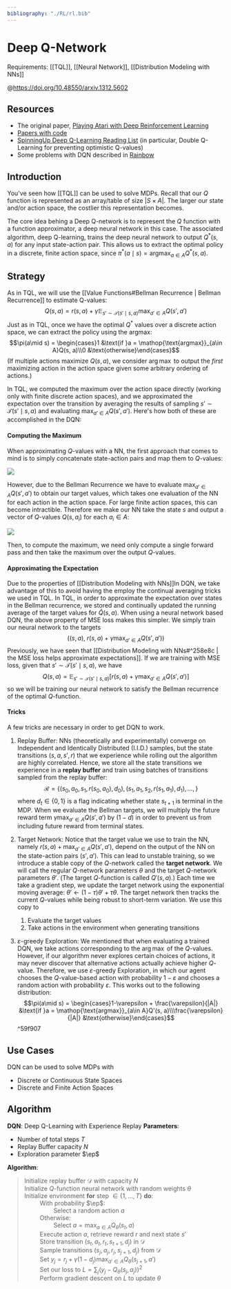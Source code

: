 ```yaml
---
bibliography: "./RL/rl.bib"
---
```



# Deep Q-Network
Requirements: [[TQL]], [[Neural Network]], [[Distribution Modeling with NNs]]

@https://doi.org/10.48550/arxiv.1312.5602

## Resources
- The original paper, [Playing Atari with Deep Reinforcement Learning](https://arxiv.org/abs/1312.5602)
- [Papers with code](https://paperswithcode.com/method/dqn#:~:text=A%20DQN%2C%20or%20Deep%20Q,framework%20with%20a%20neural%20network.&text=It%20is%20usually%20used%20in%20conjunction%20with%20Experience%20Replay%2C%20for,the%20replay%20memory%20at%20random.)
- [SpinningUp Deep Q-Learning Reading List](https://spinningup.openai.com/en/latest/spinningup/keypapers.html#a-deep-q-learning) (in particular, Double Q-Learning for preventing optimistic Q-values)
- Some problems with DQN described in [Rainbow](https://arxiv.org/abs/1710.02298)

## Introduction
You've seen how [[TQL]] can be used to solve MDPs. Recall that our $Q$ function is represented as an array/table of size $|S \times A|$. The larger our state and/or action space, the costlier this representation becomes. 

The core idea behing a Deep Q-network is to represent the $Q$ function with a function approximator, a deep neural network in this case. The associated algorithm, deep Q-learning, trains the deep neural network to output $Q^*(s, a)$ for any input state-action pair. This allows us to extract the optimal policy in a discrete, finite action space, since $\pi^*(a \mid s) = \mathop{\text{argmax}}_{a\in A} Q^*(s, a)$.

## Strategy

As in TQL, we will use the [[Value Functions#Bellman Recurrence | Bellman Recurrence]]  to estimate Q-values:
$$Q(s, a) = r(s, a) + \gamma\mathop{\mathbb{E}}_{s' \sim \mathcal{T}(s' \mid s, a)}\max_{a'\in A} Q(s', a')$$
Just as in TQL, once we have the optimal $Q^*$ values over a discrete action space, we can extract the policy using the argmax:
$$\pi(a\mid s) = \begin{cases}1 &\text{if }a = \mathop{\text{argmax}}_{a\in A}Q(s, a)\\0 &\text{otherwise}\end{cases}$$
(If multiple actions maximize $Q(s, a)$, we consider $\arg\max$ to output the *first* maximizing action in the action space given some arbitrary ordering of actions.)

In TQL, we computed the maximum over the action space directly (working only with finite discrete action spaces), and we approximated the expectation over the transition by averaging the results of sampling $s'\sim \mathcal{T}(s'\mid s,a)$ and evaluating $\max_{a'\in A}Q(s', a')$. Here's how both of these are accomplished in the DQN:

#### Computing the Maximum

When approximating $Q$-values with a NN, the first approach that comes to mind is to simply concatenate state-action pairs and map them to $Q$-values:

![](Images/Q(s,a).png)

However, due to the Bellman Recurrence we have to evaluate $\max_{a'\in A}Q(s', a')$ to obtain our target values, which takes one evaluation of the NN for each action in the action space. For large finite action spaces, this can become intractible. Therefore we make our NN take the state $s$ and output a vector of $Q$-values $Q(s, a_i)$ for each $a_i\in A$:

![](Images/Q(s,cdot).png)

Then, to compute the maximum, we need only compute a single forward pass and then take the maximum over the output $Q$-values.

#### Approximating the Expectation
Due to the properties of [[Distribution Modeling with NNs]]In DQN, we take advantage of this to avoid having the employ the continual averaging tricks we used in TQL. In TQL, in order to approximate the expectation over states in the Bellman recurrence, we stored and continually updated the running average of the target values for $\hat{Q}(s, a)$. When using a neural network based DQN, the above property of MSE loss makes this simpler. We simply train our neural network to the targets
$$\Big((s, a), \;r(s, a) + \gamma\max_{a'\in A}Q(s', a')\Big)$$
Previously, we have seen that [[Distribution Modeling with NNs#^258e8c | the MSE loss helps approximate expectations]]. If we are training with MSE loss, given that $s' \sim \mathcal{T}(s'\mid s, a)$,  we have
$$Q(s, a) =\mathop{\mathbb{E}}_{s'\sim\mathcal{T}(s'\mid s, a)}\Big[r(s, a) + \gamma\max_{a'\in A} Q(s', a')\Big]$$
so we will be training our neural network to satisfy the Bellman recurrence of the optimal $Q$-function.

#### Tricks

A few tricks are necessary in order to get DQN to work.
1. Replay Buffer: NNs (theoretically and experimentally) converge on Independent and Identically Distributed (I.I.D.) samples, but the state transitions $(s, a, s', r)$ that we experience while rolling out the algorithm are highly correlated. Hence, we store all the state transitions we experience in a **replay buffer** and train using batches of transitions sampled from the replay buffer:
$$\mathcal{R} = \{(s_0, a_0, s_1, r(s_0, a_0), d_0),(s_1, a_1, s_2, r(s_1, a_1), d_1), \dots, \} $$
where $d_t\in\{0, 1\}$ is a flag indicating whether state $s_{t+1}$ is terminal in the MDP. When we evaluate the Bellman targets, we will multiply the future reward term $\gamma\max_{a'\in A}Q(s', a')$ by $(1 - d)$ in order to prevent us from including future reward from terminal states.
2. Target Network: Notice that the target value we use to train the NN, namely $r(s, a) + \max_{a'\in A}Q(s', a')$, depend on the output of the NN on the state-action pairs $(s', a')$. This can lead to unstable training, so we introduce a stable copy of the $Q$-network called the **target network**. We will call the regular $Q$-network parameters $\theta$ and the target $Q$-network parameters $\theta'$. (The target $Q$-function is called $Q'(s, a)$.) Each time we take a gradient step, we update the target network using the exponential moving average: $\theta'\leftarrow (1 - \tau)\theta' + \tau\theta$. The target network then tracks the current $Q$-values while being robust to short-term variation. We use this copy to
	1. Evaluate the target values
	2. Take actions in the environment when generating transitions

3. $\varepsilon$-greedy Exploration: We mentioned that when evaluating a trained DQN, we take actions corresponding to the $\arg\max$ of the $Q$-values. However, if our algorithm never explores certain choices of actions, it may never discover that alternative actions actually achieve higher $Q$-value. Therefore, we use $\varepsilon$-greedy Exploration, in which our agent chooses the $Q$-value-based action with probability $1 - \varepsilon$ and chooses a random action with probability $\varepsilon$. This works out to the following distribution:
$$\pi(a\mid s) = \begin{cases}1-\varepsilon + \frac{\varepsilon}{|A|} &\text{if }a = \mathop{\text{argmax}}_{a\in A}Q'(s, a)\\\frac{\varepsilon}{|A|} &\text{otherwise}\end{cases}$$ ^59f907

## Use Cases
DQN can be used to solve MDPs with 
- Discrete or Continuous State Spaces
- Discrete and Finite Action Spaces

## Algorithm

**DQN**: Deep Q-Learning with Experience Replay
**Parameters**: 
- Number of total steps $T$
- Replay Buffer capacity $N$
- Exploration parameter $\ep$

**Algorithm**:
> Initialize replay buffer $\mathcal{D}$ with capacity $N$\
> Initialize $Q$-function neural network with random weights $\theta$\
> Initialize environment
> **for** step $\in\{1, \dots, T\}$ **do**:\
> $\qquad$ With probability $\ep$: \
> $\qquad\qquad$ Select a random action $a$\
> $\qquad$ Otherwise: \
> $\qquad\qquad$ Select $a = \max_{a\in A}Q_\theta(s_t, a)$\
> $\qquad$ Execute action $a$, retrieve reward $r$ and next state $s'$\
> $\qquad$ Store transition $(s_t, a_t, r_t, s_{t+1}, d_j)$ in $\mathcal{D}$\
> $\qquad$ Sample transitions $(s_j, a_j, r_j, s_{j+1}, d_j)$ from $\mathcal{D}$\
> $\qquad$ Set $y_j = r_j + \gamma (1-d_j) \max_{a'\in A}Q_\theta(s_{j+1}, a')$\
> $\qquad$ Set our loss to $L = \sum_{j} \left(y_j - Q_\theta(s_j,a_j )\right)^2$\
> $\qquad$ Perform gradient descent on $L$ to update $\theta$





